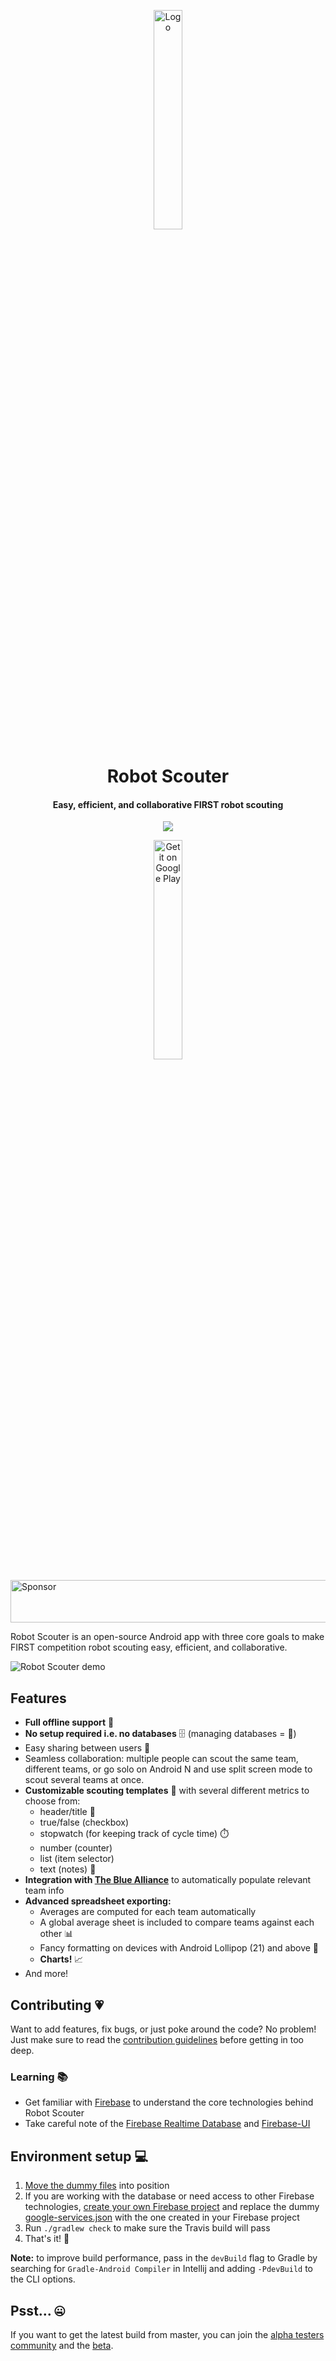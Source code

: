<p align="center">
    <img alt="Logo" src="https://supercilex.github.io/Robot-Scouter/assets/logo.svg" width="30%" />
</p>

<h1 align="center">
    Robot Scouter
</h1>

<h4 align="center">
    Easy, efficient, and collaborative FIRST robot scouting
</h4>

<p align="center">
    <a href="https://travis-ci.org/SUPERCILEX/Robot-Scouter">
        <img src="https://img.shields.io/travis/SUPERCILEX/Robot-Scouter/master.svg?style=flat-square" />
    </a>
</p>

<p align="center">
    <a href="https://play.google.com/store/apps/details?id=com.supercilex.robotscouter&utm_source=https://github.com/SUPERCILEX/Robot-Scouter/">
         <img alt="Get it on Google Play" src="https://play.google.com/intl/en_us/badges/images/generic/en_badge_web_generic.png" width="30%" />
    </a>
</p>

<a target='_blank' rel='nofollow' href='https://app.codesponsor.io/link/Z46b8v6bmM1Upeh32oNdLuRB/SUPERCILEX/Robot-Scouter'>
  <img alt='Sponsor' width='888' height='68' src='https://app.codesponsor.io/embed/Z46b8v6bmM1Upeh32oNdLuRB/SUPERCILEX/Robot-Scouter.svg' />
</a>

Robot Scouter is an open-source Android app with three core goals to make FIRST competition robot
scouting easy, efficient, and collaborative.

![Robot Scouter demo](docs/demo.gif)

## Features

- **Full offline support** 📡
- **No setup required i.e. no databases** 🗄️ (managing databases = 💩)
- Easy sharing between users 🔗
- Seamless collaboration: multiple people can scout the same team, different teams, or go solo on
  Android N and use split screen mode to scout several teams at once.
- **Customizable scouting templates** 📃 with several different metrics to choose from:
  - header/title 🔖
  - true/false (checkbox)
  - stopwatch (for keeping track of cycle time) ⏱️
  - number (counter)
  - list (item selector)
  - text (notes) 📜
- **Integration with [The Blue Alliance](https://www.thebluealliance.com)** to automatically populate relevant team info
- **Advanced spreadsheet exporting:**
  - Averages are computed for each team automatically
  - A global average sheet is included to compare teams against each other 📊
  - Fancy formatting on devices with Android Lollipop (21) and above 🎀
  - **Charts!** 📈
- And more!

## Contributing 💗

Want to add features, fix bugs, or just poke around the code? No problem! Just make sure to read
the [contribution guidelines](.github/CONTRIBUTING.md) before getting in too deep.

### Learning 📚
- Get familiar with [Firebase](https://firebase.google.com) to understand the core technologies behind Robot Scouter
- Take careful note of the [Firebase Realtime Database](https://firebase.google.com/docs/database/)
  and [Firebase-UI](https://github.com/firebase/FirebaseUI-Android)

## Environment setup 💻

1. [Move the dummy files](building/setup.sh#L17-L21) into position
1. If you are working with the database or need access to other Firebase technologies,
   [create your own Firebase project](https://firebase.google.com/docs/android/setup#manually_add_firebase)
   and replace the dummy [google-services.json](travis-dummies/google-services.json) with the one
   created in your Firebase project
1. Run `./gradlew check` to make sure the Travis build will pass
1. That's it! 🚀

**Note:** to improve build performance, pass in the `devBuild` flag to Gradle by searching for
`Gradle-Android Compiler` in Intellij and adding `-PdevBuild` to the CLI options.

## Psst... 🤐

If you want to get the latest build from master, you can join the
[alpha testers community](https://plus.google.com/communities/111840458526472018249)
and the [beta](https://play.google.com/apps/testing/com.supercilex.robotscouter).
